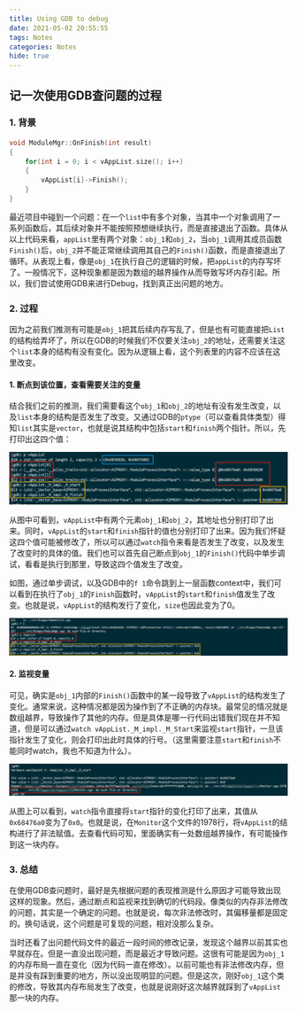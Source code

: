 ```yaml
---
title: Using GDB to debug
date: 2021-05-02 20:55:55
tags: Notes
categories: Notes
hide: true
---
```


## 记一次使用GDB查问题的过程

### 1. 背景

```c
void ModuleMgr::OnFinish(int result)
{
    for(int i = 0; i < vAppList.size(); i++)
    {
        vAppList[i]->Finish();
    }
}
```



最近项目中碰到一个问题：在一个`list`中有多个对象，当其中一个对象调用了一系列函数后，其后续对象并不能按照预想继续执行，而是直接退出了函数。具体从以上代码来看，`appList`里有两个对象：`obj_1`和`obj_2`，当`obj_1`调用其成员函数`Finish()`后，`obj_2`并不能正常继续调用其自己的`Finish()`函数，而是直接退出了循环。从表现上看，像是`obj_1`在执行自己的逻辑的时候，把`appList`的内存写坏了。一般情况下，这种现象都是因为数组的越界操作从而导致写坏内存引起。所以，我们尝试使用GDB来进行Debug，找到真正出问题的地方。

### 2. 过程

因为之前我们推测有可能是`obj_1`把其后续内存写乱了，但是也有可能直接把`List`的结构给弄坏了，所以在GDB的时候我们不仅要关注`obj_2`的地址，还需要关注这个`list`本身的结构有没有变化。因为从逻辑上看，这个列表里的内容不应该在这里改变。

#### 1. 断点到该位置，查看需要关注的变量

结合我们之前的推测，我们需要看这个`obj_1`和`obj_2`的地址有没有发生改变，以及`list`本身的结构是否发生了改变。又通过GDB的`ptype`（可以查看具体类型）得知`list`其实是`vector`，也就是说其结构中包括`start`和`finish`两个指针。所以，先打印出这四个值：

![gdb_1](/res/notes/UsingGDBToDebug/gdb_1.png)

从图中可看到，`vAppList`中有两个元素`obj_1`和`obj_2`，其地址也分别打印了出来。同时，`vAppList`的`start`和`finish`指针的值也分别打印了出来。因为我们怀疑这四个值可能被修改了，所以可以通过`watch`指令来看是否发生了改变，以及发生了改变时的具体的值。我们也可以首先自己断点到`obj_1`的`Finish()`代码中单步调试，看看是执行到那里，导致这四个值发生了改变。

如图，通过单步调试，以及GDB中的`f 1`命令跳到上一层函数context中，我们可以看到在执行了`obj_1`的`Finish`函数时，`vAppList`的`start`和`finish`值发生了改变。也就是说，`vAppList`的结构发行了变化，`size`也因此变为了0。

![gdb_2](/res/notes/UsingGDBToDebug/gdb_2.png)

#### 2. 监视变量

可见，确实是`obj_1`内部的`Finish()`函数中的某一段导致了`vAppList`的结构发生了变化。通常来说，这种情况都是因为操作到了不正确的内存块。最常见的情况就是数组越界，导致操作了其他的内存。但是具体是哪一行代码出错我们现在并不知道，但是可以通过`watch vAppList._M_impl._M_Start`来监视`start`指针，一旦该指针发生了变化，则会打印出此时具体的行号。（这里需要注意`start`和`finish`不能同时watch，我也不知道为什么）。

![gdb_3](/res/notes/UsingGDBToDebug/gdb_3.png)

从图上可以看到，`watch`指令直接将`start`指针的变化打印了出来，其值从`0x68476a0`变为了`0x0`。也就是说，在`Monitor`这个文件的1978行，将`vAppList`的结构进行了非法赋值。去查看代码可知，里面确实有一处数组越界操作，有可能操作到这一块内存。

### 3. 总结

在使用GDB查问题时，最好是先根据问题的表现推测是什么原因才可能导致出现这样的现象。然后，通过断点和监视来找到确切的代码段。像类似的内存非法修改的问题，其实是一个确定的问题。也就是说，每次非法修改时，其偏移量都是固定的。换句话说，这个问题是可复现的问题，相对没那么复杂。

当时还看了出问题代码文件的最近一段时间的修改记录，发现这个越界以前其实也早就存在。但是一直没出现问题，而是最近才导致问题。这很有可能是因为`obj_1`的内存布局一直在变化（因为代码一直在修改）。以前可能也有非法修改内存，但是并没有踩到重要的地方，所以没出现明显的问题。但是这次，刚好`obj_1`这个类的修改，导致其内存布局发生了改变，也就是说刚好这次越界就踩到了`vAppList`那一块的内存。